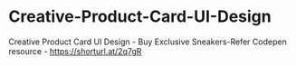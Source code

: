 # Creative-Product-Card-UI-Design
Creative Product Card UI Design - Buy Exclusive Sneakers-Refer Codepen resource - https://shorturl.at/2q7gR
